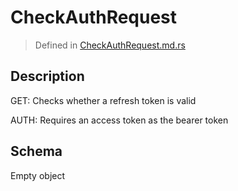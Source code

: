 # CheckAuthRequest
> Defined in [CheckAuthRequest.md.rs](../../../../../interface/src/interface/routes/auth/check_auth.rs)

## Description
GET: Checks whether a refresh token is valid

AUTH: Requires an access token as the bearer token

## Schema

Empty object

